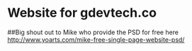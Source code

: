 # Website for gdevtech.co

##Big shout out to Mike who provide the PSD for free here http://www.yoarts.com/mike-free-single-page-website-psd/